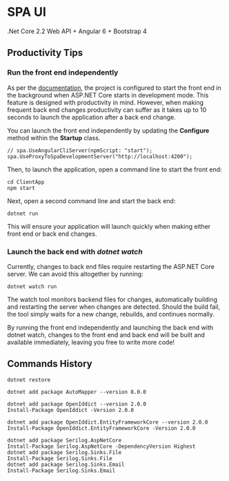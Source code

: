 ﻿# SPA UI
.Net Core 2.2 Web API + Angular 6 + Bootstrap 4

## Productivity Tips

### Run the front end independently

As per the [documentation](https://docs.microsoft.com/en-us/aspnet/core/client-side/spa/?view=aspnetcore-2.2), 
the project is configured to start the front end in the background when ASP.NET Core starts in development mode. 
This feature is designed with productivity in mind. However, when making frequent back end changes productivity 
can suffer as it takes up to 10 seconds to launch the application after a back end change.

You can launch the front end independently by updating the **Configure** method within the **Startup** class.

	// spa.UseAngularCliServer(npmScript: "start");
	spa.UseProxyToSpaDevelopmentServer("http://localhost:4200");

Then, to launch the application, open a command line to start the front end:

	cd ClientApp
	npm start

Next, open a second command line and start the back end:

	dotnet run

This will ensure your application will launch quickly when making either front end or back end changes.

### Launch the back end with *dotnet watch*

Currently, changes to back end files require restarting the ASP.NET Core server. We can avoid this altogether by running:

	dotnet watch run

The watch tool monitors backend files for changes, automatically building and restarting the server when changes are detected. Should the build fail, the tool simply waits for a new change, rebuilds, and continues normally.

By running the front end independently and launching the back end with dotnet watch, changes to the front end and back end will be built and available immediately, leaving you free to write more code!

## Commands History

	dotnet restore

	dotnet add package AutoMapper --version 8.0.0

	dotnet add package OpenIddict --version 2.0.0
	Install-Package OpenIddict -Version 2.0.0

	dotnet add package OpenIddict.EntityFrameworkCore --version 2.0.0
	Install-Package OpenIddict.EntityFrameworkCore -Version 2.0.0

	dotnet add package Serilog.AspNetCore 
	Install-Package Serilog.AspNetCore -DependencyVersion Highest
	dotnet add package Serilog.Sinks.File
	Install-Package Serilog.Sinks.File
	dotnet add package Serilog.Sinks.Email
	Install-Package Serilog.Sinks.Email
